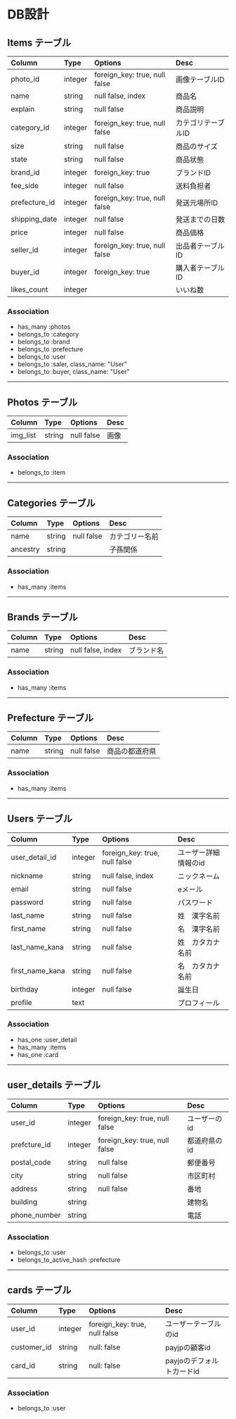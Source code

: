 # DB設計

## Items テーブル

| Column | Type | Options | Desc |
| :-- | :-- | :-- | :-- |
| photo_id | integer | foreign_key: true, null false | 画像テーブルID |
| name | string | null false, index | 商品名 |
| explain | string | null false | 商品説明 |
| category_id | integer | foreign_key: true, null false | カテゴリテーブルID |
| size | string | null false | 商品のサイズ |
| state | string | null false | 商品状態 |
| brand_id | integer | foreign_key: true | ブランドID |
| fee_side | integer | null false | 送料負担者 |
| prefecture_id |integer | foreign_key: true, null false | 発送元場所ID |
| shipping_date | integer | null false | 発送までの日数 |
| price | integer | null false | 商品価格 |
| seller_id |integer | foreign_key: true, null false | 出品者テーブルID |
| buyer_id |integer | foreign_key: true | 購入者テーブルID |
| likes_count | integer || いいね数 |

### Association

- has_many   :photos
- belongs_to :category
- belongs_to :brand
- belongs_to :prefecture
- belongs_to :user
- belongs_to :saler, class_name: "User"
- belongs_to :buyer, class_name: "User"

---

## Photos テーブル

| Column | Type | Options | Desc |
| :-- | :-- | :-- | :-- |
| img_list | string | null false | 画像 |

### Association

- belongs_to :item

---

## Categories テーブル

| Column | Type | Options | Desc |
| :-- | :-- | :-- | :-- |
| name | string | null false | カテゴリー名前 |
| ancestry | string |  | 子孫関係 |

### Association

- has_many :items

---

## Brands テーブル

| Column | Type | Options | Desc |
| :-- | :-- | :-- | :-- |
| name | string | null false, index | ブランド名 |

### Association

- has_many :items

---

## Prefecture テーブル

| Column | Type | Options | Desc |
| :-- | :-- | :-- | :-- |
| name | string | null false | 商品の都道府県 |

### Association

- has_many :items

---

## Users テーブル

| Column | Type | Options | Desc |
| :-- | :-- | :-- | :-- |
| user_detail_id | integer | foreign_key: true, null false | ユーザー詳細情報のid |
| nickname | string | null false, index | ニックネーム |
| email | string | null false | eメール |
| password | string | null false | パスワード |
| last_name | string | null false | 姓　漢字名前 |
| first_name | string | null false | 名　漢字名前 |
| last_name_kana | string | null false | 姓　カタカナ名前 |
| first_name_kana | string | null false | 名　カタカナ名前 |
| birthday | integer | null false | 誕生日 |
| profile | text |  | プロフィール |

### Association

- has_one :user_detail
- has_many :items
- has_one :card

---

## user_details テーブル

| Column | Type | Options | Desc |
| :-- | :-- | :-- | :-- |
| user_id | integer | foreign_key: true, null false | ユーザーのid|
| prefcture_id | integer | foreign_key: true, null false | 都道府県のid |
| postal_code | string | null false | 郵便番号 |
| city | string | null false | 市区町村 |
| address | string | null false | 番地 |
| building | string |  | 建物名 |
| phone_number | string |  | 電話 |

### Association

- belongs_to :user
- belongs_to_active_hash :prefecture

---

## cards テーブル

| Column | Type | Options | Desc |
| :-- | :-- | :-- | :-- |
| user_id | integer | foreign_key: true, null false | ユーザーテーブルのid |
| customer_id | string | null: false | payjpの顧客id |
| card_id | string | null: false | payjoのデフォルトカードid |

### Association

- belongs_to :user
